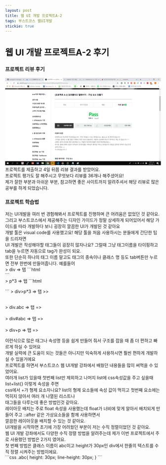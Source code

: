 ```yaml
---
layout: post
title: 웹 UI 개발 프로젝트A-2
tags: 부스트코스 웹UI개발
stickie: true
---
```

<h1>웹 UI 개발 프로젝트A-2 후기</h1>
<h3>프로젝트 리뷰 후기</h3>

<img src="/img/a2_pass.png" />
<div>프로젝트를 제출하고 4일 뒤쯤 리뷰 결과를 받았어요.<br/>프로젝트 평가도 잘 해주시고 무엇보다 리뷰를 36개나 해주셨어요! <br/>
제가 잘한 부분과 아쉬운 부분, 참고하면 좋은 사이트까지 알려주셔서 해당 리뷰로 많은 공부를 하게 되었습니다.</div>

<h3>프로젝트 학습법</h3>
<div>저는 UI개발을 여러 번 경험해봐서 프로젝트를 진행하며 큰 어려움은 없었던 것 같아요.<br />
그리고 부스트코스에서 제공해주는 디자인 가이드가 정말 상세하게 되어있어서 해당 가이드를 따라 개발하다 보니 굉장히 깔끔한 UI가 개발된 것 같아요<br />
개발 툴은 visual code를 사용했고요! 해당 툴을 처음 사용하시는 분들에게 간단한 팁을 드리자면 <br />
UI 개발은 작성해야할 태그들이 굉장히 많자나요? 그럴때 그냥 태그이름을 타이핑하고 tab을 누르면 자동으로 tag가 완성이 되요.<br />
또한 단순히 하나의 태그 이름 말고도 태그의 종속이나 클래스 명 등도 tab버튼만 누르면 전부 한번에 만들어줍니다.
예를들어
</div>
> div => 탭
```html
<div></div>
```
<br />
> p*3 => 탭
```html
<p></p> 
<p></p> 
<p></p>
```
> div>p*3 => 탭
>><div> 
    <p></p>
    <p></p>
    <p></p> 
</div>
<br />
> div.abc => 탭 => <div class="abc"></div>
<br />
> div#abc => 탭 => <div id="abc"></div>
<br />
> div+p => 탭 => <div></div><p></p>
<div>이런식으로 많은 태그나 속성명 등을 쉽게 만들어 줘서 구조를 잡을 때 좀 더 편하고 빠르게 하실 수 있어요<br />
개발 실력에 큰 도움이 되는 것들은 아니지만 익숙하게 사용하시면 훨씬 편하게 개발하실 수 있을거에요<br />
프로젝트를 하면서 부스트코스 웹 UI개발 강좌에서 배웠던 내용들을 많이 써먹을 수 있었어요.<br />
여러개 list가 있을때 첫번째 list만 제외하고 나머지 list에 css속성값을 주고 싶을때 list+list{} 이렇게 속성을 주면<br />
css에서 +가 형제 요소자나요? list의 형제 요소들에 속성 값이 먹히고 첫번째 요소에는 먹히지 않아서 여러 개 나열된 리스트나<br />
태그들을 다루는데 좋은 방법인것 같아요.<br />
레이아웃 배치는 주로 float 속성을 사용했는데 float가 너비에 맞게 알아서 배치되게 만들어 주고 ::after 같은 가상요소들을 함께 사용하면서<br />
깔끔한 레이아웃을 배치할 수 있는 것 같아요.<br />
UI개발을 시작하면 초기에 가장 어려웠던 부분이 저는 수직 정렬이었던 것 같아요.<br />
웹 UI 개발 강좌에서도 다양한 수직 정렬 방법을 알려주는데 제가 이번 프로젝트에서 주로 사용했던 방법은 2가지 였어요.<br />
첫 번째 방법은 클래스 이름이 abc이고 height가 30px인 div에서 한줄의 텍스트를 수직 정렬 시켜주는 방법이에요.

</div>
```css
.abc{
    height: 30px;
    line-height: 30px;
}
```